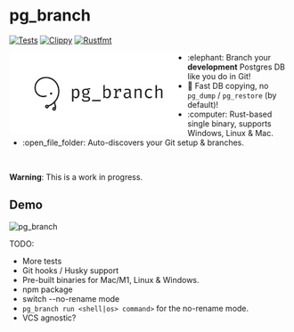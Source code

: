 # pg_branch
[![Tests](https://github.com/01walid/pg_branch/actions/workflows/tests.yml/badge.svg)](https://github.com/01walid/pg_branch/actions/workflows/tests.yml)
[![Clippy](https://github.com/01walid/pg_branch/actions/workflows/clippy.yml/badge.svg)](https://github.com/01walid/pg_branch/actions/workflows/clippy.yml)
[![Rustfmt](https://github.com/01walid/pg_branch/actions/workflows/rustfmt.yml/badge.svg)](https://github.com/01walid/pg_branch/actions/workflows/rustfmt.yml)

<img align="left" width="320" alt="Branch your postgres database like you do in Git" src="https://raw.githubusercontent.com/01walid/pg_branch/main/assets/logo-dark.png" />

<ul>
  <li> :elephant: Branch your <strong>development</strong> Postgres DB like you do in Git!
  <li> 🚀 Fast DB copying, no <code>pg_dump</code> / <code>pg_restore</code> (by default)!
  <li> :computer: Rust-based single binary, supports Windows, Linux & Mac.
  <li> :open_file_folder: Auto-discovers your Git setup & branches.
</ul>

<br>

**Warning**: This is a work in progress.


## Demo

![pg_branch](https://user-images.githubusercontent.com/983020/153002119-3c846525-f4bc-4514-9d38-0b51f7e416a0.svg)

TODO: 
- More tests
- Git hooks / Husky support
- Pre-built binaries for Mac/M1, Linux & Windows.
- npm package
- switch --no-rename mode
- `pg_branch run <shell|os> command>` for the no-rename mode.
- VCS agnostic?
